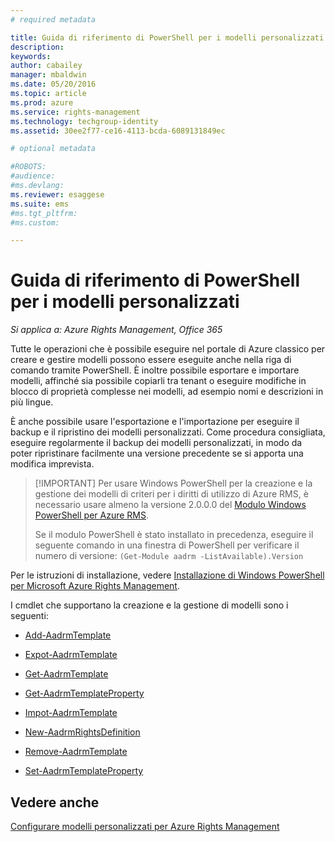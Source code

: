 ```yaml
---
# required metadata

title: Guida di riferimento di PowerShell per i modelli personalizzati | Azure RMS
description:
keywords:
author: cabailey
manager: mbaldwin
ms.date: 05/20/2016
ms.topic: article
ms.prod: azure
ms.service: rights-management
ms.technology: techgroup-identity
ms.assetid: 30ee2f77-ce16-4113-bcda-6089131849ec

# optional metadata

#ROBOTS:
#audience:
#ms.devlang:
ms.reviewer: esaggese
ms.suite: ems
#ms.tgt_pltfrm:
#ms.custom:

---
```




# Guida di riferimento di PowerShell per i modelli personalizzati

*Si applica a: Azure Rights Management, Office 365*

Tutte le operazioni che è possibile eseguire nel portale di Azure classico per creare e gestire modelli possono essere eseguite anche nella riga di comando tramite PowerShell. È inoltre possibile esportare e importare modelli, affinché sia possibile copiarli tra tenant o eseguire modifiche in blocco di proprietà complesse nei modelli, ad esempio nomi e descrizioni in più lingue.

È anche possibile usare l'esportazione e l'importazione per eseguire il backup e il ripristino dei modelli personalizzati. Come procedura consigliata, eseguire regolarmente il backup dei modelli personalizzati, in modo da poter ripristinare facilmente una versione precedente se si apporta una modifica imprevista.

> [!IMPORTANT] Per usare Windows PowerShell per la creazione e la gestione dei modelli di criteri per i diritti di utilizzo di Azure RMS, è necessario usare almeno la versione 2.0.0.0 del [Modulo Windows PowerShell per Azure RMS](http://go.microsoft.com/fwlink/?LinkId=257721).
> 
> Se il modulo PowerShell è stato installato in precedenza, eseguire il seguente comando in una finestra di PowerShell per verificare il numero di versione: `(Get-Module aadrm -ListAvailable).Version`

Per le istruzioni di installazione, vedere [Installazione di Windows PowerShell per Microsoft Azure Rights Management](install-powershell.md).

I cmdlet che supportano la creazione e la gestione di modelli sono i seguenti:

-   [Add-AadrmTemplate](https://msdn.microsoft.com/library/azure/dn727075.aspx)

-   [Expot-AadrmTemplate](https://msdn.microsoft.com/library/azure/dn727078.aspx)

-   [Get-AadrmTemplate](https://msdn.microsoft.com/library/azure/dn727079.aspx)

-   [Get-AadrmTemplateProperty](https://msdn.microsoft.com/library/azure/dn727081.aspx)

-   [Impot-AadrmTemplate](https://msdn.microsoft.com/library/azure/dn727077.aspx)

-   [New-AadrmRightsDefinition](https://msdn.microsoft.com/library/azure/dn727080.aspx)

-   [Remove-AadrmTemplate](https://msdn.microsoft.com/library/azure/dn727082.aspx)

-   [Set-AadrmTemplateProperty](https://msdn.microsoft.com/library/azure/dn727076.aspx)



## Vedere anche
[Configurare modelli personalizzati per Azure Rights Management](configure-custom-templates.md)

<!--HONumber=May16_HO3-->


